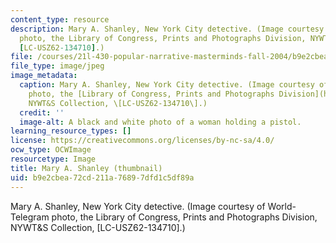 ```yaml
---
content_type: resource
description: Mary A. Shanley, New York City detective. (Image courtesy of World-Telegram
  photo, the Library of Congress, Prints and Photographs Division, NYWT&S Collection,
  [LC-USZ62-134710].)
file: /courses/21l-430-popular-narrative-masterminds-fall-2004/b9e2cbea72cd211a76897dfd1c5df89a_21l-430f04-th.jpg
file_type: image/jpeg
image_metadata:
  caption: Mary A. Shanley, New York City detective. (Image courtesy of World-Telegram
    photo, the [Library of Congress, Prints and Photographs Division](http://www.loc.gov/rr/print),
    NYWT&S Collection, \[LC-USZ62-134710\].)
  credit: ''
  image-alt: A black and white photo of a woman holding a pistol.
learning_resource_types: []
license: https://creativecommons.org/licenses/by-nc-sa/4.0/
ocw_type: OCWImage
resourcetype: Image
title: Mary A. Shanley (thumbnail)
uid: b9e2cbea-72cd-211a-7689-7dfd1c5df89a
---
```

Mary A. Shanley, New York City detective. (Image courtesy of World-Telegram photo, the Library of Congress, Prints and Photographs Division, NYWT&S Collection, [LC-USZ62-134710].)